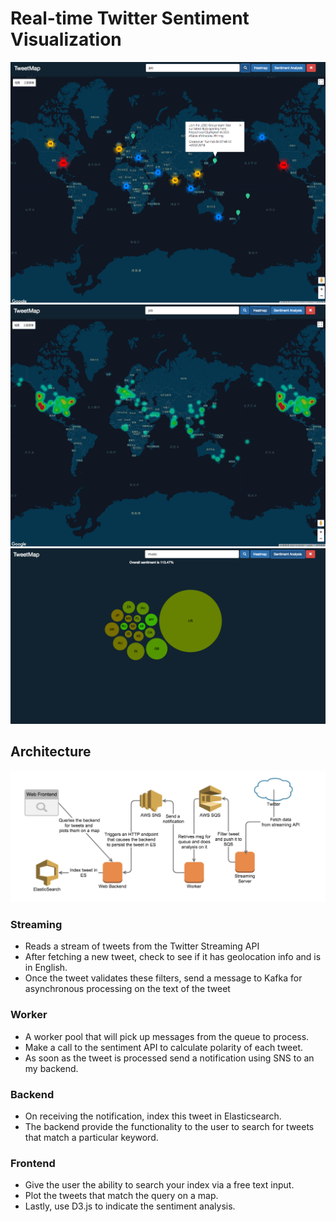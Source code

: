 # Real-time Twitter Sentiment Visualization

![image](https://github.com/Jitong-Liu/TweetMap-1/blob/master/images/markers.png)
![image](https://github.com/Jitong-Liu/TweetMap-1/blob/master/images/heatmap.png)
![image](https://github.com/Jitong-Liu/TweetMap-1/blob/master/images/sentiment.png)

## Architecture
![image](https://github.com/Jitong-Liu/TweetMap-1/blob/master/images/architecture.png)

### Streaming

* Reads a stream of tweets from the Twitter Streaming API
* After fetching a new tweet, check to see if it has geolocation info and is in English.
* Once the tweet validates these filters, send a message to Kafka for asynchronous processing on the text of the tweet

### Worker

* A worker pool that will pick up messages from the queue to process.
* Make a call to the sentiment API to calculate polarity of each tweet.
* As soon as the tweet is processed send a notification ­using SNS­ to an my backend.

### Backend

* On receiving the notification, index this tweet in Elasticsearch.
* The backend provide the functionality to the user to search for tweets that match a particular keyword.

### Frontend

* Give the user the ability to search your index via a free text input.
* Plot the tweets that match the query on a map.
* Lastly, use D3.js to indicate the sentiment analysis.
